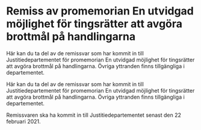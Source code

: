 # Remiss av promemorian En utvidgad möjlighet för tingsrätter att avgöra brottmål på handlingarna

Här kan du ta del av de remissvar som har kommit in till Justitiedepartementet för promemorian En utvidgad möjlighet för tingsrätter att avgöra brottmål på handlingarna. Övriga yttranden finns tillgängliga i departementet.

Här kan du ta del av de remissvar som har kommit in till Justitiedepartementet för promemorian En utvidgad möjlighet för tingsrätter att avgöra brottmål på handlingarna. Övriga yttranden finns tillgängliga i departementet.

Remissvaren ska ha kommit in till Justitiedepartementet senast den 22 februari 2021.
